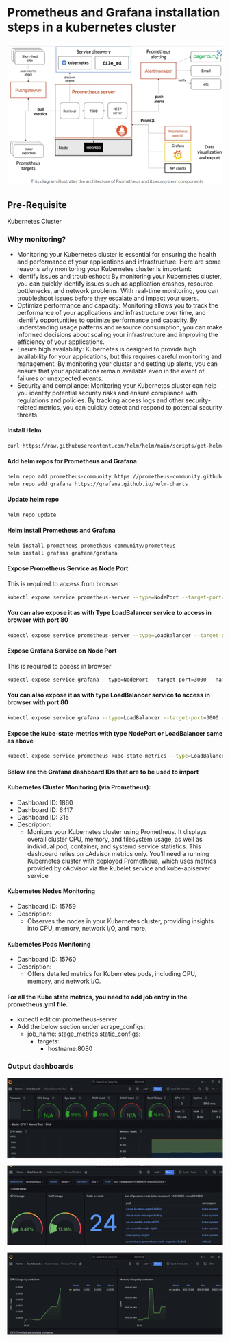 # Prometheus and Grafana installation steps in a kubernetes cluster

![Prometheus Arcarchitecture](https://github.com/praveenece431/documents/blob/main/images/prometheus-arc.png)

## Pre-Requisite
Kubernetes Cluster

### Why monitoring?
- Monitoring your Kubernetes cluster is essential for ensuring the health and performance of your applications and infrastructure. Here are some reasons why monitoring your Kubernetes cluster is important:
- Identify issues and troubleshoot: By monitoring your Kubernetes cluster, you can quickly identify issues such as application crashes, resource bottlenecks, and network problems. With real-time monitoring, you can troubleshoot issues before they escalate and impact your users.
- Optimize performance and capacity: Monitoring allows you to track the performance of your applications and infrastructure over time, and identify opportunities to optimize performance and capacity. By understanding usage patterns and resource consumption, you can make informed decisions about scaling your infrastructure and improving the efficiency of your applications.
- Ensure high availability: Kubernetes is designed to provide high availability for your applications, but this requires careful monitoring and management. By monitoring your cluster and setting up alerts, you can ensure that your applications remain available even in the event of failures or unexpected events.
- Security and compliance: Monitoring your Kubernetes cluster can help you identify potential security risks and ensure compliance with regulations and policies. By tracking access logs and other security-related metrics, you can quickly detect and respond to potential security threats.

#### Install Helm
```bash
curl https://raw.githubusercontent.com/helm/helm/main/scripts/get-helm-3 | bash
```

#### Add helm repos for Prometheus and Grafana
```bash
helm repo add prometheus-community https://prometheus-community.github.io/helm-charts
helm repo add grafana https://grafana.github.io/helm-charts
```
#### Update helm repo
```bash
helm repo update
```
#### Helm install Prometheus and Grafana
```bash
helm install prometheus prometheus-community/prometheus
helm install grafana grafana/grafana
```
#### Expose Prometheus Service as Node Port
This is required to access from browser
```bash
kubectl expose service prometheus-server --type=NodePort --target-port=9090 --name=prometheus-server-ext
```
#### You can also expose it as with Type LoadBalancer service to access in browser with port 80
```bash
kubectl expose service prometheus-server --type=LoadBalancer --target-port=9090 --name=prometheus-server-lb-ext
```
#### Expose Grafana Service on Node Port
This is required to access in browser
```bash
kubectl expose service grafana — type=NodePort — target-port=3000 — name=grafana-ext
```
#### You can also expose it as with type LoadBalancer service to access in browser with port 80
```bash
kubectl expose service grafana --type=LoadBalancer --target-port=3000 --name=grafana-lb-ext
```

#### Expose the kube-state-metrics with type NodePort or LoadBalancer same as above
```bash
kubectl expose service prometheus-kube-state-metrics --type=LoadBalancer --target-port=8080 --name=kubestate-lb-ext
```

#### Below are the Grafana dashboard IDs that are to be used to import
#### Kubernetes Cluster Monitoring (via Prometheus):
- Dashboard ID: 1860
- Dashboard ID: 6417
- Dashboard ID: 315
- Description: 
  - Monitors your Kubernetes cluster using Prometheus. It displays overall cluster CPU, memory, and filesystem usage, as well as individual pod, container, and systemd service statistics. This dashboard relies on cAdvisor metrics only. You’ll need a running Kubernetes cluster with deployed Prometheus, which uses metrics provided by cAdvisor via the kubelet service and kube-apiserver service

#### Kubernetes Nodes Monitoring
- Dashboard ID: 15759
- Description:
  - Observes the nodes in your Kubernetes cluster, providing insights into CPU, memory, network I/O, and more.

#### Kubernetes Pods Monitoring
- Dashboard ID: 15760
- Description:
  - Offers detailed metrics for Kubernetes pods, including CPU, memory, and network I/O.

#### For all the Kube state metrics, you need to add job entry in the prometheus.yml file.
- kubectl edit cm prometheus-server
- Add the below section under scrape_configs:
  - job_name: stage_metrics
    static_configs: 
    - targets:
      - hostname:8080

### Output dashboards
![NodeExporter-Metrics](https://github.com/praveenece431/documents/blob/main/images/node-exporter.png)

![NodeMonitoring-Metrics](https://github.com/praveenece431/documents/blob/main/images/node-monitoring.png)

![PodContainer-Metrics](https://github.com/praveenece431/documents/blob/main/images/container-metrics.png)
